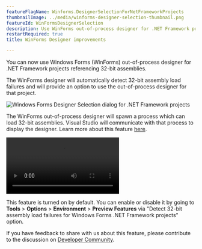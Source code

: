 ```yaml
---
featureFlagName: Winforms.DesignerSelectionForNetFrameworkProjects
thumbnailImage: ../media/winforms-designer-selection-thumbnail.png
featureId: WinFormsDesignerSelection
description: Use WinForms out-of-process designer for .NET Framework projects referencing 32-bit assemblies.
restartRequired: true
title: WinForms Designer improvements

---
```


You can now use Windows Forms (WinForms) out-of-process designer for .NET Framework projects referencing 32-bit assemblies.

The WinForms designer will automatically detect 32-bit assembly load failures and will provide an option to use the out-of-process designer for that project.

![Windows Forms Designer Selection dialog for .NET Framework projects](../media/winforms-designer-selection.png "Windows Forms Designer Selection dialog for .NET Framework projects")

The WinForms out-of-process designer will spawn a process which can load 32-bit assemblies. Visual Studio will communicate with that process to display the designer.
Learn more about this feature [here](https://aka.ms/winforms/designer/WhatsNewDesignerSelection).

![Windows Forms Designer Selection for .NET Framework projects](../media/winforms-designer-selection.mp4 "Windows Forms Designer Selection for .NET Framework projects")

This feature is turned on by default. You can enable or disable it by going to **Tools** > **Options** > **Environment** > **Preview Features** via "Detect 32-bit assembly load failures for Windows Forms .NET Framework projects" option.

If you have feedback to share with us about this feature, please contribute to the discussion on [Developer Community](https://developercommunity.visualstudio.com/t/WinForms-NET-Framework-Projects-cant-d/1601210).

